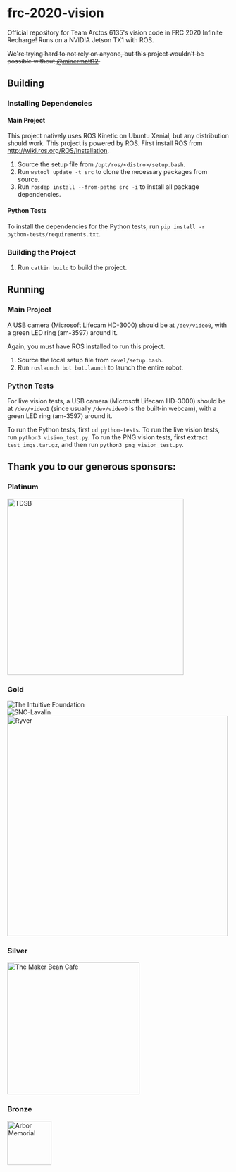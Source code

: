 # frc-2020-vision

Official repository for Team Arctos 6135's vision code in FRC 2020 Infinite Recharge! Runs on a NVIDIA Jetson TX1 with ROS.

~~We're trying hard to not rely on anyone, but this project wouldn't be possible without [@mincrmatt12](https://github.com/mincrmatt12).~~

## Building

### Installing Dependencies

#### Main Project

This project natively uses ROS Kinetic on Ubuntu Xenial, but any distribution should work.
This project is powered by ROS. First install ROS from http://wiki.ros.org/ROS/Installation.

1. Source the setup file from `/opt/ros/<distro>/setup.bash`.
2. Run `wstool update -t src` to clone the necessary packages from source.
3. Run `rosdep install --from-paths src -i` to install all package dependencies.

#### Python Tests

To install the dependencies for the Python tests, run `pip install -r python-tests/requirements.txt`.

### Building the Project

1. Run `catkin build` to build the project.

## Running

### Main Project

A USB camera (Microsoft Lifecam HD-3000) should be at `/dev/video0`, with a green LED ring (am-3597) around it.

Again, you must have ROS installed to run this project.

1. Source the local setup file from `devel/setup.bash`.
2. Run `roslaunch bot bot.launch` to launch the entire robot.

### Python Tests

For live vision tests, a USB camera (Microsoft Lifecam HD-3000) should be at `/dev/video1` (since usually `/dev/video0` is the built-in webcam), with a green LED ring (am-3597) around it.

To run the Python tests, first `cd python-tests`.
To run the live vision tests, run `python3 vision_test.py`.
To run the PNG vision tests, first extract `test_imgs.tar.gz`, and then run `python3 png_vision_test.py`.

## Thank you to our generous sponsors:
### Platinum
<img alt="TDSB" src="https://upload.wikimedia.org/wikipedia/en/thumb/6/60/Toronto_District_School_Board_Logo.svg/1200px-Toronto_District_School_Board_Logo.svg.png" height="400"/>

### Gold
<img alt="The Intuitive Foundation" src="https://images.squarespace-cdn.com/content/v1/575036b345bf2183563cd328/1564584203054-4XAQJMKZAM1FZKPP71ST/ke17ZwdGBToddI8pDm48kElPbZlriv4ByvPLLYTs3rRZw-zPPgdn4jUwVcJE1ZvWhcwhEtWJXoshNdA9f1qD7XxG-9FZQiNMT_ZdcQnlMXbFYWqAe63cqij5R0iA9W7XX4KjGb09mhyQhiOJiRgdGQ/Intuitive+Foundation+Logo.png"/>
<br/>
<img alt="SNC-Lavalin" src="https://upload.wikimedia.org/wikipedia/en/thumb/5/50/SNC-Lavalin_logo.svg/470px-SNC-Lavalin_logo.svg.png"/>
<br/>
<img alt="Ryver" src="https://ryver.com/wp-content/themes/bridge-child/images/logo-dark-2017.svg" width="500"/>

### Silver
<img alt="The Maker Bean Cafe" src="https://user-images.githubusercontent.com/32781310/52224389-eaf94480-2875-11e9-82ba-78ec58cd20cd.png" width="300">

### Bronze
<img alt="Arbor Memorial" src="https://www.cbc.ca/marketplace/content/images/Arbor_Logo.jpg" height="100"/>

